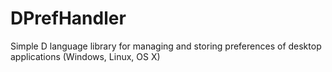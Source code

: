 # DPrefHandler
Simple D language library for managing and storing preferences of desktop applications (Windows, Linux, OS X)
